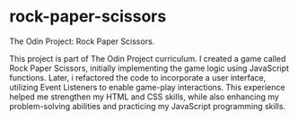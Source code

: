 # rock-paper-scissors
The Odin Project: Rock Paper Scissors.

This project is part of The Odin Project curriculum. I created a game called Rock Paper Scissors, initially implementing the game logic using JavaScript functions. Later, i refactored the code to incorporate a user interface, utilizing Event Listeners to enable game-play interactions. This experience helped me strengthen my HTML and CSS skills, while also enhancing my problem-solving abilities and practicing my JavaScript programming skills.
